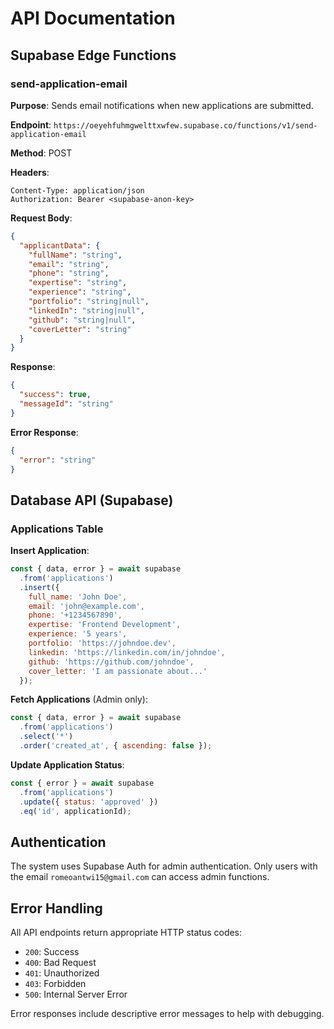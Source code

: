 
# API Documentation

## Supabase Edge Functions

### send-application-email

**Purpose**: Sends email notifications when new applications are submitted.

**Endpoint**: `https://oeyehfuhmgwelttxwfew.supabase.co/functions/v1/send-application-email`

**Method**: POST

**Headers**:
```
Content-Type: application/json
Authorization: Bearer <supabase-anon-key>
```

**Request Body**:
```json
{
  "applicantData": {
    "fullName": "string",
    "email": "string",
    "phone": "string",
    "expertise": "string",
    "experience": "string",
    "portfolio": "string|null",
    "linkedIn": "string|null", 
    "github": "string|null",
    "coverLetter": "string"
  }
}
```

**Response**:
```json
{
  "success": true,
  "messageId": "string"
}
```

**Error Response**:
```json
{
  "error": "string"
}
```

## Database API (Supabase)

### Applications Table

**Insert Application**:
```javascript
const { data, error } = await supabase
  .from('applications')
  .insert({
    full_name: 'John Doe',
    email: 'john@example.com',
    phone: '+1234567890',
    expertise: 'Frontend Development',
    experience: '5 years',
    portfolio: 'https://johndoe.dev',
    linkedin: 'https://linkedin.com/in/johndoe',
    github: 'https://github.com/johndoe',
    cover_letter: 'I am passionate about...'
  });
```

**Fetch Applications** (Admin only):
```javascript
const { data, error } = await supabase
  .from('applications')
  .select('*')
  .order('created_at', { ascending: false });
```

**Update Application Status**:
```javascript
const { error } = await supabase
  .from('applications')
  .update({ status: 'approved' })
  .eq('id', applicationId);
```

## Authentication

The system uses Supabase Auth for admin authentication. Only users with the email `romeoantwi15@gmail.com` can access admin functions.

## Error Handling

All API endpoints return appropriate HTTP status codes:
- `200`: Success
- `400`: Bad Request
- `401`: Unauthorized
- `403`: Forbidden
- `500`: Internal Server Error

Error responses include descriptive error messages to help with debugging.

